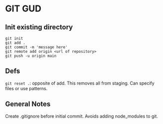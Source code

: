 # GIT GUD


## Init existing directory
```
git init
git add .
git commit -m 'message here'
git remote add origin <url of repository>
git push -u origin main
```

## Defs
`git reset .`: opposite of add. This removes all from staging. Can specify files or use patterns.

## General Notes
Create .gitignore before initial commit. Avoids adding node_modules to git.
